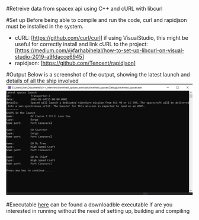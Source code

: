 #Retreive data from spacex api using C++ and cURL with libcurl

#Set up
Before being able to compile and run the code, curl and rapidjson must be installed in the system.
- cURL: [https://github.com/curl/curl]
if using VisualStudio, this might be useful for correctly install and link cURL to the project: [https://medium.com/@farhabihelal/how-to-set-up-libcurl-on-visual-studio-2019-a9fdacce6945]
- rapidjson: [https://github.com/Tencent/rapidjson]

#Output
Below is a screenshot of the output, showing the latest launch and details of all the ship involved
![output](https://github.com/Willyees/travelnest_spacex/blob/assets/output.png)

#Executable
[here](https://github.com/Willyees/travelnest_spacex/releases/) can be found a downloadble executable if are you interested in running without the need of setting up, building and compiling 


